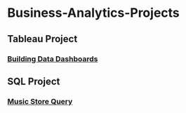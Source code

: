 # Business-Analytics-Projects

## Tableau Project
### [Building Data Dashboards](Building-Data-Dashboards/README.md)

## SQL Project
### [Music Store Query](Music-Store-Query/README.md)

